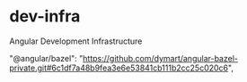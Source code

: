 # dev-infra
Angular Development Infrastructure


"@angular/bazel": "https://github.com/dymart/angular-bazel-private.git#6c1df7a48b9fea3e6e53841cb111b2cc25c020c6",